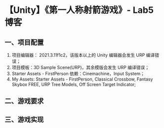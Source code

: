 # 【Unity】《第一人称射箭游戏》- Lab5 博客 
## 一、项目配置 
1. 项目编辑器： 2021.3.11f1c2，该版本以上的 Unity 编辑器会发生 URP 编译错误； 
2. 项目模板：3D Sample Scene(URP)，其余模版会发生 URP 编译错误；
3. Starter Assets - FirstPerson 依赖：Cinemachine，Input System；
4. My Assets: Starter Assets - FirstPerson, Classical Crossbow, Fantasy Skybox FREE, URP Tree Models, Off Screen Target Indicator;
## 二、游戏要求

## 三、游戏实现
